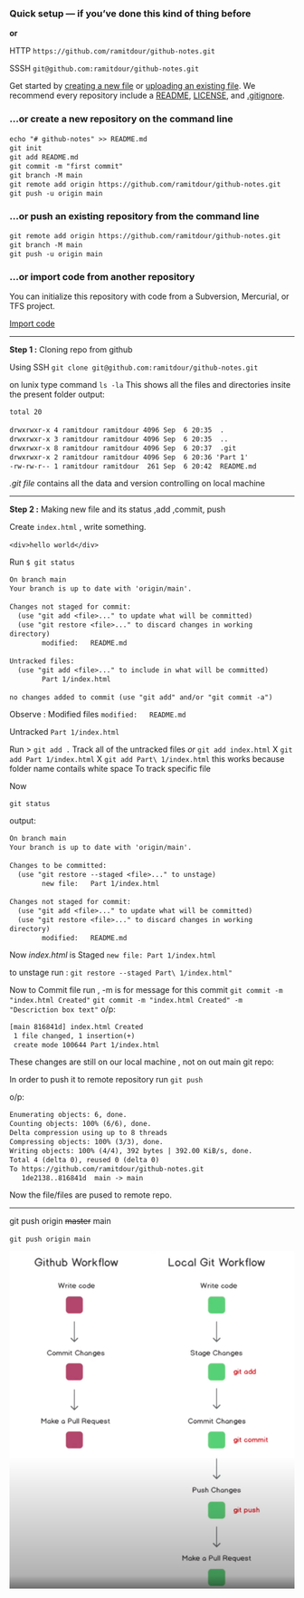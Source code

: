 
### **Quick setup**  — if you’ve done this kind of thing before

**or**

HTTP `https://github.com/ramitdour/github-notes.git`

SSSH `git@github.com:ramitdour/github-notes.git`

Get started by  [creating a new file](https://github.com/ramitdour/github-notes/new/main)  or  [uploading an existing file](https://github.com/ramitdour/github-notes/upload). We recommend every repository include a  [README](https://github.com/ramitdour/github-notes/new/main?readme=1),  [LICENSE](https://github.com/ramitdour/github-notes/new/main?filename=LICENSE.md), and  [.gitignore](https://github.com/ramitdour/github-notes/new/main?filename=.gitignore).

### …or create a new repository on the command line

    echo "# github-notes" >> README.md
    git init
    git add README.md
    git commit -m "first commit"
    git branch -M main
    git remote add origin https://github.com/ramitdour/github-notes.git
    git push -u origin main

### …or push an existing repository from the command line

    git remote add origin https://github.com/ramitdour/github-notes.git
    git branch -M main
    git push -u origin main

### …or import code from another repository

You can initialize this repository with code from a Subversion, Mercurial, or TFS project.

[Import code](https://github.com/ramitdour/github-notes/import)

-----------------------------------------------------------------------

**Step 1 :** Cloning repo from github

Using SSH 
`git clone git@github.com:ramitdour/github-notes.git`


 on lunix type command `ls -la`
    This shows all the files and directories insite the present folder
   output:
   
	total 20
    
    drwxrwxr-x 4 ramitdour ramitdour 4096 Sep  6 20:35  .
    drwxrwxr-x 3 ramitdour ramitdour 4096 Sep  6 20:35  ..
    drwxrwxr-x 8 ramitdour ramitdour 4096 Sep  6 20:37  .git
    drwxrwxr-x 2 ramitdour ramitdour 4096 Sep  6 20:36 'Part 1'
    -rw-rw-r-- 1 ramitdour ramitdour  261 Sep  6 20:42  README.md

*.git file* contains all the data and version controlling on local machine 



-----------------------------------------------------------------------

**Step 2 :** Making new file and its status ,add ,commit, push

  

Create `index.html` , write something.

 `<div>hello world</div>`

Run `$ git status`


    On branch main
    Your branch is up to date with 'origin/main'.
    
    Changes not staged for commit:
      (use "git add <file>..." to update what will be committed)
      (use "git restore <file>..." to discard changes in working directory)
            modified:   README.md
    
    Untracked files:
      (use "git add <file>..." to include in what will be committed)
            Part 1/index.html
    
    no changes added to commit (use "git add" and/or "git commit -a")


Observe : 
Modified files   `modified:   README.md`

Untracked   `Part 1/index.html`

Run >
`git add .` 
Track all of the untracked files
*or* 
`git add index.html` X
`git add Part 1/index.html`  X
`git add Part\ 1/index.html` this works because folder name contails white space 
To track specific file


Now 

    git status

output:

    On branch main
    Your branch is up to date with 'origin/main'.
    
    Changes to be committed:
      (use "git restore --staged <file>..." to unstage)
            new file:   Part 1/index.html
    
    Changes not staged for commit:
      (use "git add <file>..." to update what will be committed)
      (use "git restore <file>..." to discard changes in working directory)
            modified:   README.md

Now *index.html* is Staged     `new file: Part 1/index.html`

to unstage run :  `git restore --staged Part\ 1/index.html"`


Now to Commit file run , -m is for message for this commit
`git commit -m "index.html Created"`
`git commit -m "index.html Created" -m "Descriction box text"`
o/p:

    [main 816841d] index.html Created
     1 file changed, 1 insertion(+)
     create mode 100644 Part 1/index.html


These changes are still on our local machine , not on out main git repo:

In order to push it to remote repository  run 
`git push`

o/p:

    Enumerating objects: 6, done.
    Counting objects: 100% (6/6), done.
    Delta compression using up to 8 threads
    Compressing objects: 100% (3/3), done.
    Writing objects: 100% (4/4), 392 bytes | 392.00 KiB/s, done.
    Total 4 (delta 0), reused 0 (delta 0)
    To https://github.com/ramitdour/github-notes.git
       1de2138..816841d  main -> main


Now the file/files are pused to remote repo. 



--------------------------------------------------------

git push origin ~~master~~ main

`git push origin main`


![Git flow ](https://github.com/ramitdour/github-notes/blob/main/Part%202/git_init_flow.png?raw=true)



